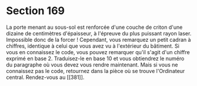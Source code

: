 # Section 169

La porte menant au sous-sol est renforcée d'une couche de criton d'une dizaine de centimètres d'épaisseur, à l'épreuve du plus puissant rayon laser. Impossible donc de la forcer ! Cependant, vous remarquez un petit cadran à chiffres, identique à celui que vous avez vu à l'extérieur du bâtiment. Si vous en connaissez le code, vous pouvez remarquer qu'il s'agit d'un chiffre exprimé en base 2. Traduisez-le en base 10 et vous obtiendrez le numéro du paragraphe où vous devez vous rendre maintenant. Mais si vous ne connaissez pas le code, retournez dans la pièce où se trouve l'Ordinateur central. Rendez-vous au [[381]].